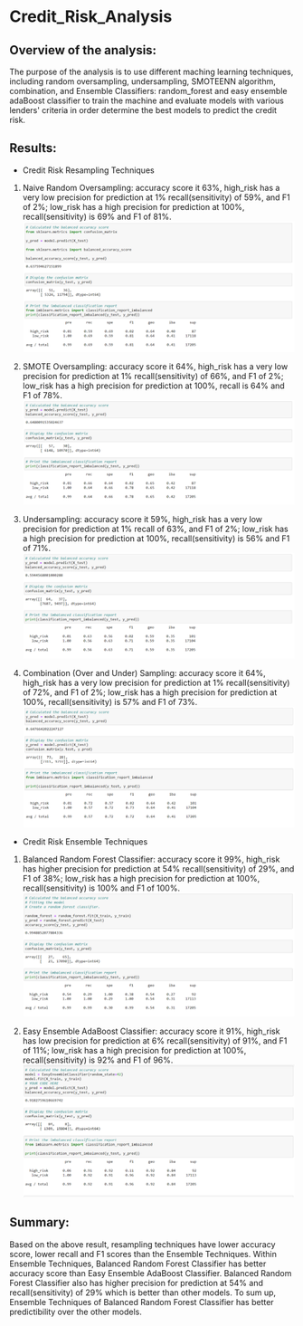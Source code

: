 # Credit_Risk_Analysis

## Overview of the analysis:
The purpose of the analysis is to use different maching learning techniques, including random oversampling, undersampling, SMOTEENN algorithm, combination, and Ensemble Classifiers: random_forest and easy ensemble adaBoost classifier to train the machine and evaluate models with various lenders' criteria in order determine the best models to predict the credit risk. 

## Results:
- Credit Risk Resampling Techniques
1.  Naive Random Oversampling: accuracy score it 63%, high_risk has a very low precision for prediction at 1% recall(sensitivity) of 59%, and F1 of 2%; low_risk has a high precision for prediction at 100%, recall(sensitivity) is 69% and F1 of 81%.
    ![](/img/Naive_random_oversampling_score.PNG)

2. SMOTE Oversampling: accuracy score it 64%, high_risk has a very low precision for prediction at 1% recall(sensitivity) of 66%, and F1 of 2%; low_risk has a high precision for prediction at 100%, recall is 64% and F1 of 78%.
    ![](/img/SMOTE_oversampling_score.PNG)

3. Undersampling: accuracy score it 59%, high_risk has a very low precision for prediction at 1% recall of 63%, and F1 of 2%; low_risk has a high precision for prediction at 100%, recall(sensitivity) is 56% and F1 of 71%.
    ![](/img/Undersampling_score.PNG)

4. Combination (Over and Under) Sampling: accuracy score it 64%, high_risk has a very low precision for prediction at 1% recall(sensitivity) of 72%, and F1 of 2%; low_risk has a high precision for prediction at 100%, recall(sensitivity) is 57% and F1 of 73%.
    ![](/img/Combination_score.PNG)

- Credit Risk Ensemble Techniques
1. Balanced Random Forest Classifier: accuracy score it 99%, high_risk has higher precision for prediction at 54% recall(sensitivity) of 29%, and F1 of 38%; low_risk has a high precision for prediction at 100%, recall(sensitivity) is 100% and F1 of 100%.
    ![](/img/balance_random_forest_score.PNG)

2. Easy Ensemble AdaBoost Classifier: accuracy score it 91%, high_risk has low precision for prediction at 6% recall(sensitivity) of 91%, and F1 of 11%; low_risk has a high precision for prediction at 100%, recall(sensitivity) is 92% and F1 of 96%.
    ![](/img/Easy_ensemble_adaBoost_classifier_score.PNG)


## Summary:
Based on the above result, resampling techniques have lower accuracy score, lower recall and F1 scores than the Ensemble Techniques. Within Ensemble Techniques, Balanced Random Forest Classifier has better accuracy score than Easy Ensemble AdaBoost Classifier. Balanced Random Forest Classifier also has higher precision for prediction at 54% and recall(sensitivity) of 29% which is better than other models. To sum up, Ensemble Techniques of Balanced Random Forest Classifier has better predictibility over the other models.